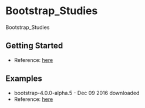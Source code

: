 # Bootstrap_Studies
Bootstrap_Studies

## Getting Started

* Reference: [here](http://v4-alpha.getbootstrap.com/getting-started/introduction/)

## Examples

* bootstrap-4.0.0-alpha.5 - Dec 09 2016 downloaded
* Reference: [here](http://v4-alpha.getbootstrap.com/examples/)

